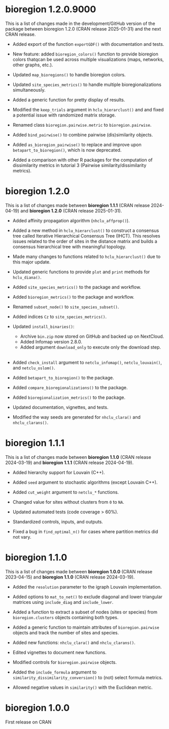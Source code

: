 # bioregion 1.2.0.9000

This is a list of changes made in the development/GitHub version of the package 
between bioregion 1.2.0 (CRAN release 2025-01-31) and the next CRAN release.

- Added export of the function `exportGDF()` with documentation and tests.

- New feature: added `bioregion_colors()` function to provide bioregion colors 
thatqcan be used across multiple visualizations (maps, networks, other graphs, 
etc.).

- Updated `map_bioregions()` to handle bioregion colors.

- Updated `site_species_metrics()` to handle multiple bioregionalizations 
simultaneously.

- Added a generic function for pretty display of results.

* Modified the `keep_trials` argument in `hclu_hierarclust()` and and fixed a 
potential issue with randomized matrix storage.

* Renamed class `bioregion.pairwise.metric` to `bioregion.pairwise`.

* Added `bind_pairwise()` to combine pairwise (dis)similarity objects.

* Added `as_bioregion_pairwise()` to replace and improve upon
`betapart_to_bioregion()`, which is now deprecated.

* Added a comparison with other R packages for the computation of dissimilarity
  metrics in tutorial 3 (Pairwise similarity/dissimilarity metrics).

# bioregion 1.2.0

This is a list of changes made between **bioregion 1.1.1** 
(CRAN release 2024-04-19) and **bioregion 1.2.0** (CRAN release 2025-01-31).

* Added affinity propagation algorithm (`nhclu_affprop()`).

* Added a new method in `hclu_hierarclust()` to construct a consensus tree called
Iterative Hierarchical Consensus Tree (IHCT). This resolves issues related to 
the order of sites in the distance matrix and builds a consensus hierarchical 
tree with meaningful topology.

* Made many changes to functions related to `hclu_hierarclust()` due to 
this major update.

* Updated generic functions to provide `plot` and `print` methods for 
`hclu_diana()`.

* Added `site_species_metrics()` to the package and workflow.

* Added `bioregion_metrics()` to the package and workflow.

* Renamed `subset_node()` to `site_species_subset()`.

* Added indices `Cz` to `site_species_metrics()`.

* Updated `install_binaries()`:
  - Archive `bin.zip` now stored on GitHub and backed up on NextCloud.
  - Added Infomap version 2.8.0.
  - Added argument `download_only` to execute only the download step.  
&nbsp;

* Added `check_install` argument to `netclu_infomap()`, `netclu_louvain()`, 
and `netclu_oslom()`.

* Added `betapart_to_bioregion()` to the package.

* Added `compare_bioregionalizations()` to the package.

* Added `bioregionalization_metrics()` to the package.

* Updated documentation, vignettes, and tests.

* Modified the way seeds are generated for `nhclu_clara()` and 
`nhclu_clarans()`.
   
# bioregion 1.1.1

This is a list of changes made between **bioregion 1.1.0** 
(CRAN release 2024-03-19) and **bioregion 1.1.1** (CRAN release 2024-04-19).

* Added hierarchy support for Louvain (C++).

* Added `seed` argument to stochastic algorithms (except Louvain C++).

* Added `cut_weight` argument to `netclu_*` functions.

* Changed value for sites without clusters from `0` to `NA`.

* Updated automated tests (code coverage > 60%).

* Standardized controls, inputs, and outputs.

* Fixed a bug in `find_optimal_n()` for cases where partition metrics 
did not vary.

# bioregion 1.1.0

This is a list of changes made between **bioregion 1.0.0** 
(CRAN release 2023-04-15) and **bioregion 1.1.0** (CRAN release 2024-03-19).

* Added the `resolution` parameter to the igraph Louvain implementation.

* Added options to `mat_to_net()` to exclude diagonal and lower triangular 
matrices using `include_diag` and `include_lower`.

* Added a function to extract a subset of nodes (sites or species) from 
`bioregion.clusters` objects containing both types.

* Added a generic function to maintain attributes of `bioregion.pairwise`
objects and track the number of sites and species.

* Added new functions: `nhclu_clara()` and `nhclu_clarans()`.

* Edited vignettes to document new functions.

* Modified controls for `bioregion.pairwise` objects.

* Added the `include_formula` argument to 
`similarity_dissimilarity_conversion()` to (not) select formula metrics.

* Allowed negative values in `similarity()` with the Euclidean metric.

# bioregion 1.0.0 

First release on CRAN

